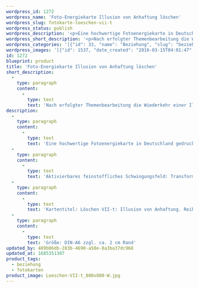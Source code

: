 ```yaml
---
wordpress_id: 1272
wordpress_name: 'Foto-Energiekarte Illusion von Anhaftung löschen'
wordpress_slug: fotokarte-loeschen-vii-t
wordpress_status: publish
wordpress_description: '<p>Eine hochwertige Fotoenergiekarte in Deutschland gedruckt und in Handarbeit laminiert.  Sie ist in Postkartengröße (DIN-A6) gut zu transportieren und kann auch auf den Körper aufgelegt werden.</p><p>Aktivierbares feinstoffliches Schwingungsfeld: Transformation, „Löschen“ (Illusion von Anhaftung), Wahrheit, Echtheit: Nach erfolgter Themenbearbeitung die Wiederkehr einer Illusion dieses Themas energetisch ''löschen'' (transformieren). Unter Anhaftung werden hier zu starke Verbindungsversuche in Beziehungen zu anderen Personen etc. verstanden.</p><p>Kartentitel: Löschen VII-t: Illusion von Anhaftung. Reihe: Transformation</p><p>Größe: DIN-A6 zzgl. ca. 2 cm Rand<br />Andere Formate sind individuell für Sie innerhalb weniger Tage herstellbar. Bitte kontaktieren Sie uns hierfür unter <a href="mailto:info@elvedenverlag.de">info@elvedenverlag.de</a>.</p><p><a href="https://my.feenbaum.de/anwendung-energiebilder-foto-laminiert/">Anwendungshinweise</a>      <a href="https://my.feenbaum.de/produktinformationen-fotokarten/">Produktinformationen</a></p>'
wordpress_short_description: '<p>Nach erfolgter Themenbearbeitung die Wiederkehr einer Illusion dieses Themas energetisch &#8218;löschen&#8216;</p>'
wordpress_categories: '[{"id": 33, "name": "Beziehung", "slug": "beziehung"}, {"id": 23, "name": "Fotokarten", "slug": "fotokarten"}]'
wordpress_images: '[{"id": 1537, "date_created": "2016-03-15T04:01:47", "date_created_gmt": "2016-03-15T02:01:47", "date_modified": "2016-03-15T04:01:47", "date_modified_gmt": "2016-03-15T02:01:47", "src": "https://my.feenbaum.de/wp-content/uploads/2016/03/Loeschen-VII-t_800x800-W.jpg", "name": "Loeschen VII-t_800x800-W", "alt": ""}]'
id: 1272
blueprint: product
title: 'Foto-Energiekarte Illusion von Anhaftung löschen'
short_description:
  -
    type: paragraph
    content:
      -
        type: text
        text: 'Nach erfolgter Themenbearbeitung die Wiederkehr einer Illusion dieses Themas energetisch ''löschen&#8216;'
description:
  -
    type: paragraph
    content:
      -
        type: text
        text: 'Eine hochwertige Fotoenergiekarte in Deutschland gedruckt und in Handarbeit laminiert.  Sie ist in Postkartengröße (DIN-A6) gut zu transportieren und kann auch auf den Körper aufgelegt werden.'
  -
    type: paragraph
    content:
      -
        type: text
        text: 'Aktivierbares feinstoffliches Schwingungsfeld: Transformation, „Löschen“ (Illusion von Anhaftung), Wahrheit, Echtheit: Nach erfolgter Themenbearbeitung die Wiederkehr einer Illusion dieses Themas energetisch ''löschen'' (transformieren). Unter Anhaftung werden hier zu starke Verbindungsversuche in Beziehungen zu anderen Personen etc. verstanden.'
  -
    type: paragraph
    content:
      -
        type: text
        text: 'Kartentitel: Löschen VII-t: Illusion von Anhaftung. Reihe: Transformation'
  -
    type: paragraph
    content:
      -
        type: text
        text: 'Größe: DIN-A6 zzgl. ca. 2 cm Rand'
updated_by: 489b06db-283b-4690-a50e-8a3ba37dc968
updated_at: 1685351307
product_tags:
  - beziehung
  - fotokarten
product_image: Loeschen-VII-t_800x800-W.jpg
---
```

